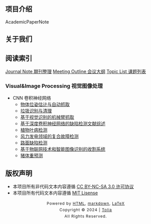 ## 项目介绍

AcademicPaperNote

## 关于我们


## 阅读索引

[Journal Note 期刊整理](./JournalNote.md)
[Meeting Outline 会议大纲](./Online-Meeting.md)
[Topic List 课题列表](./Topics.md)

### Visual&Image Processing 视觉图像处理

- CNN 卷积神经网络
  - [物体位姿估计与自动抓取](./Visual&ImageProcessing/CNN/CNN-2014.03.md)
  - [垃圾识别与清理](./Visual&ImageProcessing/CNN/CNN-2018.7-GarbageCleaning.md)
  - [基于视觉识别的机械臂抓取](./Visual&ImageProcessing/CNN/CNN-2023.02.md)
  - [基于深度卷积神经网络的缺陷检测文献综述](./Visual&ImageProcessing/CNN/CNN-2023.7-DefectDetection.md)
  - [植物叶病检测](./Visual&ImageProcessing/CNN/CNN-2023.7-PlantLeafDiseaseDetection.md)
  - [风力发电领域的复合故障检测](./Visual&ImageProcessing/CNN/CNN-LSTM-2023.11-CompoundFaultDetection.md)
  - [路面缺陷检测](./Visual&ImageProcessing/CNN/CNN-LSTM-2024.2-PavementDefectDetection.md)
  - [基于物联网技术和智能图像识别的收割系统](./Visual&ImageProcessing/CNN/CNNObjectDetectionInSmartAgriculture.-2020.03.md)
  - [猪体重预测](./Visual&ImageProcessing/CNN/R-CNN-2023.11-PigWeightPrediction.md)


## 版权声明
- 本项目所有非代码文本内容遵循 [CC BY-NC-SA 3.0 许可协议](https://creativecommons.org/licenses/by-nc-sa/3.0/deed.zh)
- 本项目所有代码文本内容遵循 [MIT Lisense](LICENSE)

<style type="text/css">
    #footer {
        position: relative;
        margin: 0 auto;
        line-height: 20px;
        text-align: center;
        font-size: 12px;
        letter-spacing: 1px;
    }
 
    .content {
        height: 1800px;
        width: 100%;
        text-align: center;
    }
</style>

<div id="footer">
    Powered by
    <a href="https://html5up.net">HTML</a>, 
    <a href="https://markdown.com.cn/">markdown</a>, 
    <a href="https://www.latex-project.org/">LaTeX</a>
    <br>
    Copyright © 2024 | 
    <a href="https://tolia-gh.github.io">Tolia</a>
    <br>
    All Rights Reserved.
    <br>
</div>